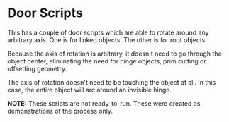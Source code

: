# Door Scripts

This has a couple of door scripts which are able to rotate around 
any arbitrary axis. 
One is for linked objects. 
The other is for root objects.

Because the axis of rotation is arbitrary, 
it doesn't need to go through the object center, 
eliminating the need for hinge objects, 
prim cutting or 
offsetting geometry. 

The axis of rotation doesn't need to be touching the object at all. 
In this case, the entire object will arc around an invisible hinge. 

**NOTE:** These scripts are not ready-to-run.
These were created as demonstrations of the process only. 

